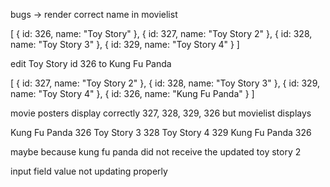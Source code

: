 bugs -> render correct name in movielist



[
{
id: 326,
name: "Toy Story"
},
{
id: 327,
name: "Toy Story 2"
},
{
id: 328,
name: "Toy Story 3"
},
{
id: 329,
name: "Toy Story 4"
}
]

edit Toy Story id 326 to Kung Fu Panda

[
{
id: 327,
name: "Toy Story 2"
},
{
id: 328,
name: "Toy Story 3"
},
{
id: 329,
name: "Toy Story 4"
},
{
id: 326,
name: "Kung Fu Panda"
}
]

movie posters display correctly 327, 328, 329, 326
but movielist displays

Kung Fu Panda 326
Toy Story 3 328
Toy Story 4 329
Kung Fu Panda 326

maybe because kung fu panda did not receive the updated toy story 2

input field value not updating properly